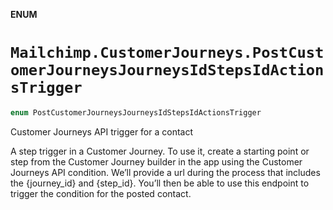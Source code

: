 **ENUM**

# `Mailchimp.CustomerJourneys.PostCustomerJourneysJourneysIdStepsIdActionsTrigger`

```swift
enum PostCustomerJourneysJourneysIdStepsIdActionsTrigger
```

Customer Journeys API trigger for a contact

A step trigger in a Customer Journey. To use it, create a starting point or step from the Customer Journey builder in the app using the Customer Journeys API condition. We’ll provide a url during the process that includes the {journey_id} and {step_id}. You’ll then be able to use this endpoint to trigger the condition for the posted contact.
